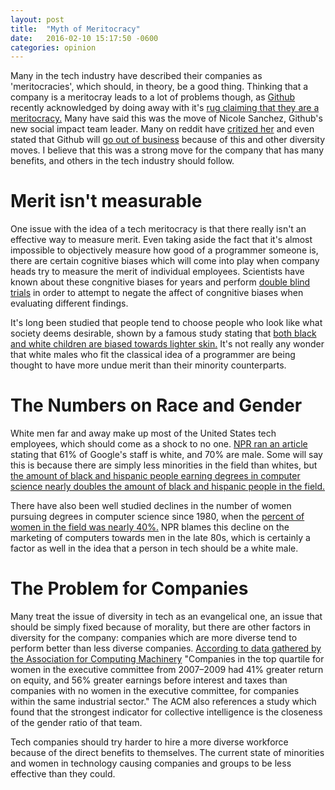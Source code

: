 ```yaml
---
layout: post
title:  "Myth of Meritocracy"
date:   2016-02-10 15:17:50 -0600
categories: opinion
---
```


Many in the tech industry have described their companies as 'meritocracies', which should, in theory, be a good thing. Thinking that a company is a meritocray leads to a lot of problems though, as [Github](https://github.com/) recently acknowledged by doing away with it's [rug claiming that they are a meritocracy.](http://www.businessinsider.com/githubs-ceo-ditches-meritocracy-rug-2014-1) Many have said this was the move of Nicole Sanchez, Github's new social impact team leader. Many on reddit have [critized her](https://www.reddit.com/r/pics/comments/44ttzj/racist_diversity_training_at_github/) and even stated that Github will [go out of business](https://np.reddit.com/r/pics/comments/44ttzj/racist_diversity_training_at_github/czt485h) because of this and other diversity moves. 
I believe that this was a strong move for the company that has many benefits, and others in the tech industry should follow. 


# Merit isn't measurable

One issue with the idea of a tech meritocracy is that there really isn't an effective way to measure merit. Even taking aside the fact that it's almost impossible to objectively measure how good of a programmer someone is, there are certain cognitive biases which will come into play when company heads try to  measure the merit of individual employees. Scientists have known about these congnitive biases for years and perform [double blind trials](https://en.wikipedia.org/wiki/Blind_experiment#Double-blind_trials) in order to attempt to negate the affect of congnitive biases when evaluating different findings. 

It's long been studied that people tend to choose people who look like what society deems desirable, shown by a famous study stating that [both black and white children are biased towards lighter skin.](http://www.cnn.com/2010/US/05/13/doll.study/) It's not really any wonder that white males who fit the classical idea of a programmer are being thought to have more undue merit than their minority counterparts.


# The Numbers on Race and Gender

White men far and away make up most of the United States tech employees, which should come as a shock to no one. [NPR ran an article](http://www.npr.org/sections/alltechconsidered/2014/05/29/317024113/googles-white-male-heavy-staff-underlines-techs-diversity-problem) stating that 61% of Google's staff is white, and 70% are male. Some will say this is because there are simply less minorities in the field than whites, but [the amount of black and hispanic people earning degrees in computer science nearly doubles the amount of black and hispanic people in the field.](http://www.usatoday.com/story/tech/2014/10/12/silicon-valley-diversity-tech-hiring-computer-science-graduates-african-american-hispanic/14684211/)

There have also been well studied declines in the number of women pursuing degrees in computer science since 1980, when the [percent of women in the field was nearly 40%.](http://www.npr.org/sections/money/2014/10/21/357629765/when-women-stopped-coding) NPR blames this decline on the marketing of computers towards men in the late 80s, which is certainly a factor as well in the idea that a person in tech should be a white male.

# The Problem for Companies

Many treat the issue of diversity in tech as an evangelical one, an issue that should be simply fixed because of morality, but there are other factors in diversity for the company: companies which are more diverse tend to perform better than less diverse companies.  [According to data gathered by the Association for Computing Machinery](http://cacm.acm.org/magazines/2014/11/179827-the-data-on-diversity/fulltext) "Companies in the top quartile for women in the executive committee from 2007–2009 had 41% greater return on equity, and 56% greater earnings before interest and taxes than companies with no women in the executive committee, for companies within the same industrial sector." The ACM also references a study which found that the strongest indicator for collective intelligence is the closeness of the gender ratio of that team. 

Tech companies should try harder to hire a more diverse workforce because of the direct benefits to themselves. The current state of minorities and women in technology causing companies and groups to be less effective than they could.
